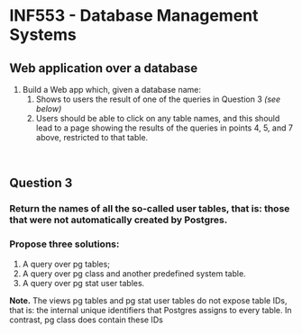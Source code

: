 # INF553 - Database Management Systems

## Web application over a database

1. Build a Web app which, given a database name:
    1. Shows to users the result of one of the queries in Question 3 _(see below)_
    2. Users should be able to click on any table names, and this should lead to a page showing the results of the queries in points 4, 5, and 7 above, restricted to that table.

<br/>

## Question 3

### Return the names of all the so-called user tables, that is: those that were not automatically created by Postgres.

### Propose three solutions:

1. A query over pg tables;
2. A query over pg class and another predefined system table.
3. A query over pg stat user tables.

**Note.** The views pg tables and pg stat user tables do not expose table IDs, that is: the internal unique identifiers that Postgres assigns to every table. In contrast, pg class does contain these IDs
